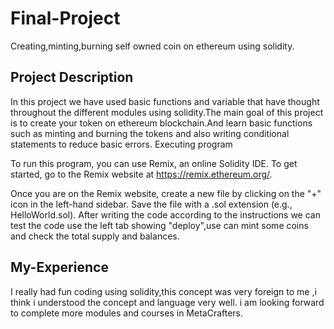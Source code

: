 # Final-Project

Creating,minting,burning self owned coin on ethereum using solidity.

## Project Description

In this project we have used basic functions and variable that have thought throughout the different modules using solidity.The main goal of this project is to create your token on ethereum blockchain.And learn basic functions such as minting and burning the tokens and also writing conditional statements to reduce basic errors. Executing program

To run this program, you can use Remix, an online Solidity IDE. To get started, go to the Remix website at https://remix.ethereum.org/.

Once you are on the Remix website, create a new file by clicking on the "+" icon in the left-hand sidebar. Save the file with a .sol extension (e.g., HelloWorld.sol). After writing the code according to the instructions we can test the code use the left tab showing "deploy",use can mint some coins and check the total supply and balances.

## My-Experience

I really had fun coding using solidity,this concept was very foreign to me ,i think i understood the concept and language very well. i am looking forward to complete more modules and courses in MetaCrafters.
